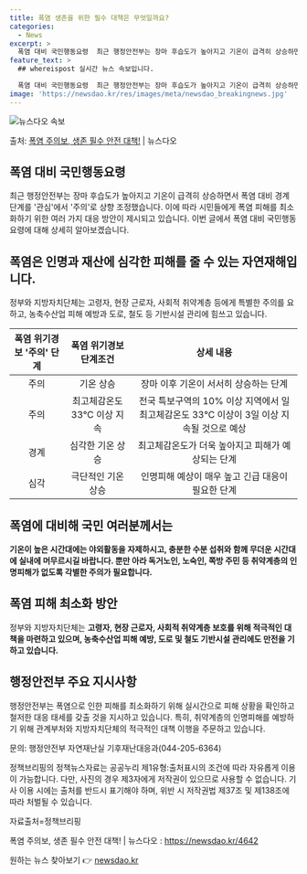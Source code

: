 ```yaml
---
title: 폭염 생존을 위한 필수 대책은 무엇일까요?
categories:
  - News
excerpt: >
  폭염 대비 국민행동요령  최근 행정안전부는 장마 후습도가 높아지고 기온이 급격히 상승하면서 폭염 대비 경계 …
feature_text: >
  ## whereispost 실시간 뉴스 속보입니다.

  폭염 대비 국민행동요령  최근 행정안전부는 장마 후습도가 높아지고 기온이 급격히 상승하면서 폭염 대비 경계 …
image: 'https://newsdao.kr/res/images/meta/newsdao_breakingnews.jpg'
---
```


![뉴스다오 속보](https://newsdao.kr/res/images/meta/newsdao_breakingnews.jpg)

<p>출처: <a href="https://newsdao.kr/4642" rel="dofollow">폭염 주의보, 생존 필수 안전 대책!</a> | 뉴스다오</p>

<h2 data-ke-size="size26">폭염 대비 국민행동요령</h2>
<p data-ke-size="size16">최근 행정안전부는 장마 후습도가 높아지고 기온이 급격히 상승하면서 폭염 대비 경계 단계를 '관심'에서 '주의'로 상향 조정했습니다. 이에 따라 시민들에게 폭염 피해를 최소화하기 위한 여러 가지 대응 방안이 제시되고 있습니다. 이번 글에서 폭염 대비 국민행동요령에 대해 상세히 알아보겠습니다.</p>

<h2 data-ke-size="size26">폭염은 인명과 재산에 심각한 피해를 줄 수 있는 자연재해입니다.</h2>
<p data-ke-size="size16">정부와 지방자치단체는 고령자, 현장 근로자, 사회적 취약계층 등에게 특별한 주의를 요하고, 농축수산업 피해 예방과 도로, 철도 등 기반시설 관리에 힘쓰고 있습니다.</p>

<table>
<thead>
<tr>
<th style="text-align: center;">폭염 위기경보 '주의' 단계</th>
<th style="text-align: center;">폭염 위기경보 단계조건</th>
<th style="text-align: center;">상세 내용</th>
</tr>
</thead>
<tbody>
<tr>
<td style="text-align: center;">주의</td>
<td style="text-align: center;">기온 상승</td>
<td style="text-align: center;">장마 이후 기온이 서서히 상승하는 단계</td>
</tr>
<tr>
<td style="text-align: center;">주의</td>
<td style="text-align: center;">최고체감온도 33℃ 이상 지속</td>
<td style="text-align: center;">전국 특보구역의 10% 이상 지역에서 일 최고체감온도 33℃ 이상이 3일 이상 지속될 것으로 예상</td>
</tr>
<tr>
<td style="text-align: center;">경계</td>
<td style="text-align: center;">심각한 기온 상승</td>
<td style="text-align: center;">최고체감온도가 더욱 높아지고 피해가 예상되는 단계</td>
</tr>
<tr>
<td style="text-align: center;">심각</td>
<td style="text-align: center;">극단적인 기온 상승</td>
<td style="text-align: center;">인명피해 예상이 매우 높고 긴급 대응이 필요한 단계</td>
</tr>
</tbody>
</table>

<h2 data-ke-size="size26">폭염에 대비해 국민 여러분께서는</h2>
<p data-ke-size="size16"><b>기온이 높은 시간대에는 야외활동을 자제하시고, 충분한 수분 섭취와 함께 무더운 시간대에 실내에 머무르시길 바랍니다. 뿐만 아라 독거노인, 노숙인, 쪽방 주민 등 취약계층의 인명피해가 없도록 각별한 주의가 필요합니다.</b></p>

<h2 data-ke-size="size26">폭염 피해 최소화 방안</h2>
<p data-ke-size="size16">정부와 지방자치단체는 <b>고령자, 현장 근로자, 사회적 취약계층 보호를 위해 적극적인 대책을 마련하고 있으며, 농축수산업 피해 예방, 도로 및 철도 기반시설 관리에도 만전을 기하고 있습니다.</b></p>

<h2 data-ke-size="size26">행정안전부 주요 지시사항</h2>
<p data-ke-size="size16">행정안전부는 폭염으로 인한 피해를 최소화하기 위해 실시간으로 피해 상황을 확인하고 철저한 대응 태세를 갖출 것을 지시하고 있습니다. 특히, 취약계층의 인명피해를 예방하기 위해 관계부처와 지방자치단체의 적극적인 대책 이행을 주문하고 있습니다.</p>

<p data-ke-size="size16">문의: 행정안전부 자연재난실 기후재난대응과(044-205-6364)</p>
<p data-ke-size="size16">정책브리핑의 정책뉴스자료는 공공누리 제1유형:출처표시의 조건에 따라 자유롭게 이용이 가능합니다. 다만, 사진의 경우 제3자에게 저작권이 있으므로 사용할 수 없습니다. 기사 이용 시에는 출처를 반드시 표기해야 하며, 위반 시 저작권법 제37조 및 제138조에 따라 처벌될 수 있습니다.</p>
<p data-ke-size="size16">자료출처=정책브리핑 </p>
<p data-ke-size="size16">폭염 주의보, 생존 필수 안전 대책! | 뉴스다오 : <a href="https://newsdao.kr/4642">https://newsdao.kr/4642</a></p> 

원하는 뉴스 찾아보기 👉 <a href="https://newsdao.kr" rel="dofollow">newsdao.kr</a>


